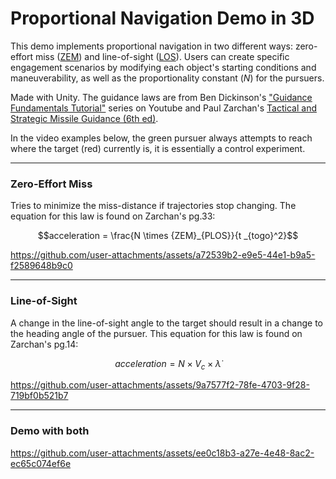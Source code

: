 # Proportional Navigation Demo in 3D
This demo implements proportional navigation in two different ways: zero-effort miss ([ZEM](ProNav%20Demo/Assets/ZeroEffortMiss.cs)) and line-of-sight ([LOS](ProNav%20Demo/Assets/LineOfSight.cs)). Users can create specific engagement scenarios by modifying each object's starting conditions and maneuverability, as well as the proportionality constant ($N$) for the pursuers. 

Made with Unity. The guidance laws are from Ben Dickinson's ["Guidance Fundamentals Tutorial"](https://www.youtube.com/playlist?list=PLcmbTy9X3gXt02z1wNy4KF5ui0tKxdQm7) series on Youtube and Paul Zarchan's [Tactical and Strategic Missile Guidance (6th ed)](https://arc.aiaa.org/doi/10.2514/4.868948).   

In the video examples below, the green pursuer always attempts to reach where the target (red) currently is, it is essentially a control experiment. 

--- 
### Zero-Effort Miss
Tries to minimize the miss-distance if trajectories stop changing. The equation for this law is found on Zarchan's pg.33:

$$acceleration = \frac{N \times {ZEM}_{PLOS}}{t _{togo}^2}$$

https://github.com/user-attachments/assets/a72539b2-e9e5-44e1-b9a5-f2589648b9c0

--- 
### Line-of-Sight
A change in the line-of-sight angle to the target should result in a change to the heading angle of the pursuer. This equation for this law is found on Zarchan's pg.14:

$$acceleration = N \times V_c \times \dot\lambda$$

https://github.com/user-attachments/assets/9a7577f2-78fe-4703-9f28-719bf0b521b7

--- 
### Demo with both
https://github.com/user-attachments/assets/ee0c18b3-a27e-4e48-8ac2-ec65c074ef6e

